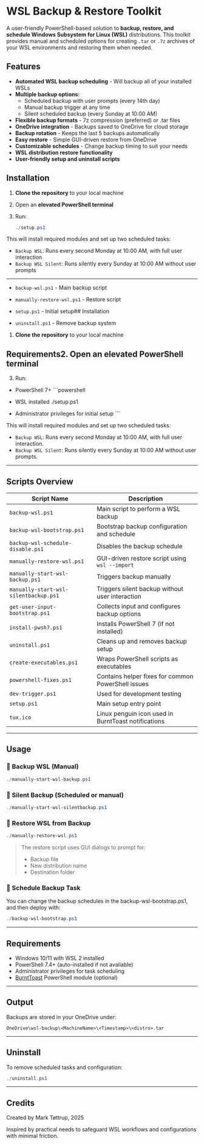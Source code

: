 # WSL Backup & Restore Toolkit

A user-friendly PowerShell-based solution to **backup, restore, and schedule Windows Subsystem for Linux (WSL)** distributions. This toolkit provides manual and scheduled options for creating `.tar` or `.7z` archives of your WSL environments and restoring them when needed.

## Features

- **Automated WSL backup scheduling** - Will backup all of your installed WSLs
- **Multiple backup options:**
  - Scheduled backup with user prompts (every 14th day)
  - Manual backup trigger at any time
  - Silent scheduled backup (every Sunday at 10:00 AM)
- **Flexible backup formats** - 7z compression (preferred) or .tar files
- **OneDrive integration** - Backups saved to OneDrive for cloud storage
- **Backup rotation** - Keeps the last 5 backups automatically
- **Easy restore** - Simple GUI-driven restore from OneDrive
- **Customizable schedules** - Change backup timing to suit your needs
- **WSL distribution restore functionality**
- **User-friendly setup and uninstall scripts**

## Installation

1. **Clone the repository** to your local machine
2. Open an **elevated PowerShell terminal**
3. Run:

   ```powershell
   ./setup.ps1
   ```

This will install required modules and set up two scheduled tasks:

- `Backup WSL`: Runs every second Monday at 10:00 AM, with full user interaction
- `Backup WSL Silent`: Runs silently every Sunday at 10:00 AM without user prompts

---



- `backup-wsl.ps1` - Main backup script

- `manually-restore-wsl.ps1` - Restore script

- `setup.ps1` - Initial setup## Installation

- `uninstall.ps1` - Remove backup system

1. **Clone the repository** to your local machine

## Requirements2. Open an **elevated PowerShell terminal**

3. Run:

- PowerShell 7+  ```powershell

- WSL installed  ./setup.ps1

- Administrator privileges for initial setup  ```

This will install required modules and set up two scheduled tasks:

- `Backup WSL`: Runs every second Monday at 10:00 AM, with full user interaction.
- `Backup WSL Silent`: Runs silently every Sunday at 10:00 AM without user prompts.

---

## Scripts Overview

| Script Name             | Description |
|------------------------------------|-------------|
| `backup-wsl.ps1`          | Main script to perform a WSL backup |
| `backup-wsl-bootstrap.ps1`     | Bootstrap backup configuration and schedule |
| `backup-wsl-schedule-disable.ps1` | Disables the backup schedule |
| `manually-restore-wsl.ps1`     | GUI-driven restore script using `wsl --import` |
| `manually-start-wsl-backup.ps1`  | Triggers backup manually |
| `manually-start-wsl-silentbackup.ps1` | Triggers silent backup without user interaction |
| `get-user-input-bootstrap.ps1`   | Collects input and configures backup options |
| `install-pwsh7.ps1`        | Installs PowerShell 7 (if not installed) |
| `uninstall.ps1`          | Cleans up and removes backup setup |
| `create-executables.ps1`      | Wraps PowerShell scripts as executables |
| `powershell-fixes.ps1`       | Contains helper fixes for common PowerShell issues |
| `dev-trigger.ps1`         | Used for development testing |
| `setup.ps1`            | Main setup entry point |
| `tux.ico`             | Linux penguin icon used in BurntToast notifications |

---

## Usage

### 🔹 Backup WSL (Manual)

```powershell
./manually-start-wsl-backup.ps1
```

### 🔹 Silent Backup (Scheduled or manual)

```powershell
./manually-start-wsl-silentbackup.ps1
```

### 🔹 Restore WSL from Backup

```powershell
./manually-restore-wsl.ps1
```

> The restore script uses GUI dialogs to prompt for:
>
> - Backup file
> - New distribution name
> - Destination folder

### 🔹 Schedule Backup Task

You can change the backup schedules in the backup-wsl-bootstrap.ps1, and then deploy with:

```powershell
./backup-wsl-bootstrap.ps1
```

---

## Requirements

- Windows 10/11 with WSL 2 installed
- PowerShell 7.4+ (auto-installed if not available)
- Administrator privileges for task scheduling
- [BurntToast](https://github.com/Windos/BurntToast) PowerShell module (optional)

---

## Output

Backups are stored in your OneDrive under:

```text
OneDrive\wsl-backup\<MachineName>\<Timestamp>\<distro>.tar
```

---

## Uninstall

To remove scheduled tasks and configuration:

```powershell
./uninstall.ps1
```

---

## Credits

Created by Mark Tøttrup, 2025

Inspired by practical needs to safeguard WSL workflows and configurations with minimal friction.
